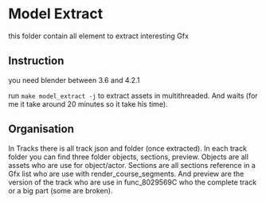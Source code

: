 # Model Extract
this folder contain all element to extract interesting Gfx

## Instruction
you need blender between 3.6 and 4.2.1

run `make model_extract -j` to extract assets in multithreaded. And waits (for me it take around 20 minutes so it take his time).

## Organisation
In Tracks there is all track json and folder (once extracted). In each track folder you can find three folder objects, sections, preview. Objects are all assets who are use for object/actor. Sections are all sections reference in a Gfx list who are use with render_course_segments. And preview are the version of the track who are use in func_8029569C who the complete track or a big part (some are broken).